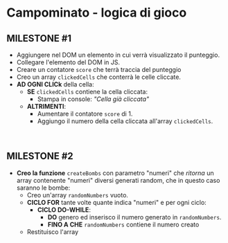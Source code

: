 <!-- Ciao ragazzi,
esercizio di oggi: CAMPO MINATO !
repo: js-campominato-dom
Copiamo la griglia fatta ieri nella nuova repo e aggiungiamo la logica di gioco.
ATTENZIONE: non bisogna copiare tutta la cartella dell'esercizio ma solo l'index.html e le cartelle js/css/ con i relativi script e fogli di stile, per evitare problemi con l'inizializzazione di git.
DESCRIZIONE DEL GIOCO
Il computer deve generare 16 numeri casuali nello stesso range della difficoltà prescelta: le bombe. Attenzione: nella stessa cella può essere posizionata al massimo una bomba, perciò nell'array delle bombe non potranno esserci due numeri uguali
In seguito l'utente clicca su una cella: se il numero è presente nella lista dei numeri generati abbiamo calpestato una bomba. La cella si colora di rosso e la partita termina. Altrimenti, la cella cliccata si colora di azzurro e l'utente può continuare  a cliccare sulle altre celle.
La partita termina quando il giocatore clicca su una bomba o quando raggiunge il numero massimo possibile di numeri consentiti (ovvero quando ha rivelato tutte le celle che non sono bombe).
Al termine della partita, il software deve comunicare il punteggio, cioè il numero di volte che l'utente ha cliccato su una cella che non era una bomba

# MILESTONE 1
Prepariamo "Qualcosa" per tenere il punteggio dell'utente.
Quando l'utente clicca su una cella, incrementiamo il punteggio.
Se riusciamo, facciamo anche in modo da non poter più cliccare sulla stessa cella
# MILESTONE 2
Facciamo in modo di generare 16 numeri casuali (tutti diversi) compresi tra 1 e il massimo di caselle disponibili.
Generiamoli e stampiamo in console per essere certi che siano corretti
# MILESTONE 3
Quando l'utente clicca su una cella, verrifichiamo se ha calpestato una bomba, controllando se il numero di cella è presente nell'array di bombe.
Se si, la cella diventa rossa (raccogliamo il punteggio e scriviamo in console che la patita termina) altrimenti diventa azzurra e dobbiamo incrementare il punteggio.
# MILESTONE 4
Quando l'utente clicca su una cella, e questa non è una bomba, dobbiamo controllare se il punteggio incrementato ha raggiunto l punteggio massimo, perchè in quel caso la partita termina. Raccogliamo quindi il messaggio e scriviamo un messaggio appropriato.
# MILESTONE 5
Quando la partita termina dobbiamo capire se è terminata perchè è stata cliccata una bomba o seperchè l'utente ha raggiunto il punteggio massimo(ossia ha vinto). Dobbiamo poi in ogni caso stampare lin pagina il punteggio raggiunto ed il messaggio adeguato in caso di vittoria o sconfitta.
# BONUS
Aggiungere una select accanto al bottone di generazione, che fornisca una scelta tra tre diversi livelli di difficoltà (come le istruzioni di ieri se non già fatto)
# SUPERBONUS
Colorare tutte le celle bomba quando la partita finisce
Consigli del giorno
approcciate l'esercizio con serenità, e cercate di divertirvi!
Cercate di commentare e usare i console.log il più possibile
Fatevi sempre delle domande: sto ripetendo del codice? Questa funzione fa troppe cose? Il nome ha senso rispetto a quello che fa?
Buon divertimento e a domani!  -->

# Campominato - logica di gioco
## MILESTONE #1
- Aggiungere nel DOM un elemento in cui verrà visualizzato il punteggio.
- Collegare l'elemento del DOM in JS.
- Creare un contatore `score` che terrà traccia del punteggio
- Creo un array `clickedCells` che conterrà le celle cliccate.
- **AD OGNI CLICk** della cella:
    - **SE** `clickedCells` contiene la cella cliccata:
        - Stampa in console: *"Cella già cliccata"*
    - **ALTRIMENTI**:
        - Aumentare il contatore `score` di 1.
        - Aggiungo il numero della cella cliccata all'array `clickedCells`.
<br>

## MILESTONE #2
- **Creo la funzione** `createBombs` con parametro "numeri" che *ritorna* un array contenente "numeri" diversi generati random, che in questo caso saranno le bombe:
    - Creo un'array `randomNumbers` vuoto.
    - **CICLO FOR** tante volte quante indica "numeri" e per ogni ciclo:
        - **CICLO DO-WHILE**:
            - **DO** genero ed inserisco il numero generato in `randomNumbers`.
            - **FINO A CHE** `randomNumbers` contiene il numero creato
    - Restituisco l'array
